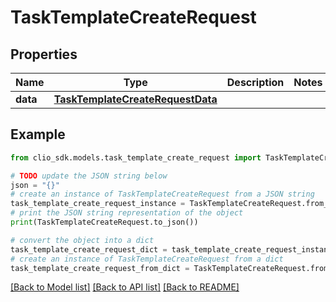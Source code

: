 # TaskTemplateCreateRequest


## Properties

Name | Type | Description | Notes
------------ | ------------- | ------------- | -------------
**data** | [**TaskTemplateCreateRequestData**](TaskTemplateCreateRequestData.md) |  | 

## Example

```python
from clio_sdk.models.task_template_create_request import TaskTemplateCreateRequest

# TODO update the JSON string below
json = "{}"
# create an instance of TaskTemplateCreateRequest from a JSON string
task_template_create_request_instance = TaskTemplateCreateRequest.from_json(json)
# print the JSON string representation of the object
print(TaskTemplateCreateRequest.to_json())

# convert the object into a dict
task_template_create_request_dict = task_template_create_request_instance.to_dict()
# create an instance of TaskTemplateCreateRequest from a dict
task_template_create_request_from_dict = TaskTemplateCreateRequest.from_dict(task_template_create_request_dict)
```
[[Back to Model list]](../README.md#documentation-for-models) [[Back to API list]](../README.md#documentation-for-api-endpoints) [[Back to README]](../README.md)


